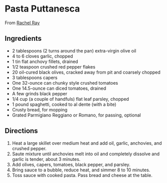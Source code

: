 # Pasta Puttanesca
From [Rachel Ray](https://www.foodnetwork.com/recipes/rachael-ray/pasta-puttanesca-recipe-1911181)

## Ingredients
- 2 tablespoons (2 turns around the pan) extra-virgin olive oil
- 4 to 6 cloves garlic, chopped
- 1 tin flat anchovy fillets, drained
- 1/2 teaspoon crushed red pepper flakes
- 20 oil-cured black olives, cracked away from pit and coarsely chopped
- 3 tablespoons capers
- One 32-ounce can chunky style crushed tomatoes
- One 14.5-ounce can diced tomatoes, drained
- A few grinds black pepper
- 1/4 cup (a couple of handfuls) flat leaf parsley, chopped
- 1 pound spaghetti, cooked to al dente (with a bite)
- Crusty bread, for mopping
- Grated Parmigiano Reggiano or Romano, for passing, optional

## Directions
1. Heat a large skillet over medium heat and add oil, garlic, anchovies, and crushed pepper.
2. Saute mixture until anchovies melt into oil and completely dissolve and garlic is tender, about 3 minutes.
3. Add olives, capers, tomatoes, black pepper, and parsley.
4. Bring sauce to a bubble, reduce heat, and simmer 8 to 10 minutes.
5. Toss sauce with cooked pasta. Pass bread and cheese at the table.
